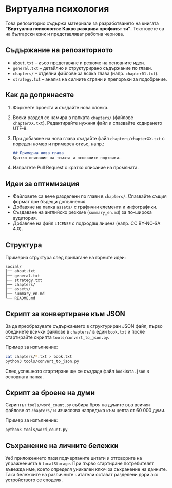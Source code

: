 # Виртуална психология

Това репозиторио съдържа материали за разработването на книгата **"Виртуална психология: Какво разкрива профилът ти"**. Текстовете са на български език и представляват работна чернова.

## Съдържание на репозиториото
- `about.txt` – късо представяне и резюме на основните идеи.
- `general.txt` – детайлно и структурирано съдържание по глави.
- `chapters/` – отделни файлове за всяка глава (напр. `chapter01.txt`).
- `strategy.txt` – анализ на силните страни и препоръки за подобрение.

## Как да допринасяте
1. Форкнете проекта и създайте нова клонка.
2. Всеки раздел се намира в папката `chapters/` (файлове `chapterXX.txt`). Редактирайте нужния файл и спазвайте кодирането UTF‑8.
3. При добавяне на нова глава създайте файл `chapters/chapterXX.txt` с пореден номер и примерен откъс, напр.:

   ```markdown
   ## Примерна нова глава
   Кратко описание на темата и основните подточки.
   ```
4. Изпратете Pull Request с кратко описание на промяната.

## Идеи за оптимизация
- Файловете са вече разделени по глави в `chapters/`. Спазвайте същия формат при бъдещи допълнения.
- Добавяне на папка `assets/` с графични елементи и инфографики.
- Създаване на английско резюме (`summary_en.md`) за по-широка аудитория.
- Добавяне на файл `LICENSE` с подходящ лиценз (напр. CC BY‑NC‑SA 4.0).

## Структура
Примерна структура след прилагане на горните идеи:

```
social/
├── about.txt
├── general.txt
├── strategy.txt
├── chapters/
├── assets/
├── summary_en.md
└── README.md
```

## Скрипт за конвертиране към JSON

За да преобразувате съдържанието в структуриран JSON файл, първо обединете всички
файлове в `chapters/` в един `book.txt` и после стартирайте
скрипта `tools/convert_to_json.py`.

Пример за изпълнение:

```bash
cat chapters/*.txt > book.txt
python3 tools/convert_to_json.py
```

След успешното стартиране ще се създаде файл `bookData.json` в основната папка.

## Скрипт за броене на думи

Скриптът `tools/word_count.py` събира броя на думите във всички файлове от `chapters/` и изчислява напредъка към целта от 60 000 думи.

Пример за изпълнение:

```bash
python3 tools/word_count.py
```


## Съхранение на личните бележки

Уеб приложението пази подчертаните цитати и отговорите на упражненията в `localStorage`. При първо стартиране потребителят въвежда име, което определя уникален ключ за съхранение на данните. Така бележките на различните читатели остават разделени дори ако устройството се споделя.

